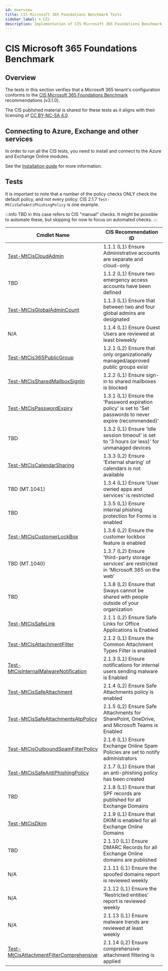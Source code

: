 ```yaml
---
id: overview
title: CIS Microsoft 365 Foundations Benchmark Tests
sidebar_label: 🌀 CIS
description: Implementation of CIS Microsoft 365 Foundations Benchmark Controls
---
```


# CIS Microsoft 365 Foundations Benchmark

## Overview

The tests in this section verifies that a Microsoft 365 tenant's configuration conforms to the [CIS Microsoft 365 Foundations Benchmark](https://www.cisecurity.org/benchmark/microsoft_365) recommendations (v3.1.0).

The CIS published material is shared for these tests as it aligns with their licensing of [CC BY-NC-SA 4.0](https://www.cisecurity.org/terms-and-conditions-table-of-contents).

## Connecting to Azure, Exchange and other services

In order to run all the CIS tests, you need to install and connect to the Azure and Exchange Online modules.

See the [Installation guide](/docs/installation#optional-modules-and-permissions) for more information.

## Tests

It is important to note that a number of the policy checks ONLY check the default policy, and not every policy. CIS 2.1.7 `Test-MtCisSafeAntiPhishingPolicy` is one example.

:::info
TBD in this case refers to CIS "manual" checks. It might be possible to automate these, but skipping for now to focus on automated checks.
:::

| Cmdlet Name | CIS Recommendation ID |
| - | - |
| [Test-MtCisCloudAdmin](/docs/commands/Test-MtCisCloudAdmin) | 1.1.1 (L1) Ensure Administrative accounts are separate and cloud-only |
| TBD | 1.1.2 (L1) Ensure two emergency access accounts have been defined |
| [Test-MtCisGlobalAdminCount](/docs/commands/) | 1.1.3 (L1) Ensure that between two and four global admins are designated |
| N/A | 1.1.4 (L1) Ensure Guest Users are reviewed at least biweekly |
| [Test-MtCis365PublicGroup](/docs/commands/) | 1.2.1 (L2) Ensure that only organizationally managed/approved public groups exist |
| [Test-MtCisSharedMailboxSignIn](/docs/commands/) | 1.2.2 (L1) Ensure sign-in to shared mailboxes is blocked |
| [Test-MtCisPasswordExpiry](/docs/commands/) | 1.3.1 (L1) Ensure the 'Password expiration policy' is set to 'Set passwords to never expire (recommended)' |
| TBD | 1.3.2 (L1) Ensure 'Idle session timeout' is set to '3 hours (or less)' for unmanaged devices |
| [Test-MtCisCalendarSharing](/docs/commands/) | 1.3.3 (L2) Ensure 'External sharing' of calendars is not available |
| TBD (MT.1041) | 1.3.4 (L1) Ensure 'User owned apps and services' is restricted |
| TBD | 1.3.5 (L1) Ensure internal phishing protection for Forms is enabled |
| [Test-MtCisCustomerLockBox](/docs/commands/) | 1.3.6 (L2) Ensure the customer lockbox feature is enabled |
| TBD (MT.1040) | 1.3.7 (L2) Ensure 'third-party storage services' are restricted in 'Microsoft 365 on the web' |
| TBD | 1.3.8 (L2) Ensure that Sways cannot be shared with people outside of your organization |
| [Test-MtCisSafeLink](/docs/commands/) | 2.1.1 (L2) Ensure Safe Links for Office Applications is Enabled |
| [Test-MtCisAttachmentFilter](/docs/commands/) | 2.1.2 (L1) Ensure the Common Attachment Types Filter is enabled |
| [Test-MtCisInternalMalwareNotification](/docs/commands/) | 2.1.3 (L1) Ensure notifications for internal users sending malware is Enabled |
| [Test-MtCisSafeAttachment](/docs/commands/) | 2.1.4 (L2) Ensure Safe Attachments policy is enabled |
| [Test-MtCisSafeAttachmentsAtpPolicy](/docs/commands/) | 2.1.5 (L2) Ensure Safe Attachments for SharePoint, OneDrive, and Microsoft Teams is Enabled |
| [Test-MtCisOutboundSpamFilterPolicy](/docs/commands/) | 2.1.6 (L1) Ensure Exchange Online Spam Policies are set to notify administrators |
| [Test-MtCisSafeAntiPhishingPolicy](/docs/commands/) | 2.1.7 (L1) Ensure that an anti-phishing policy has been created |
| TBD | 2.1.8 (L1) Ensure that SPF records are published for all Exchange Domains |
| [Test-MtCisDkim](/docs/commands/) | 2.1.9 (L1) Ensure that DKIM is enabled for all Exchange Online Domains |
| TBD | 2.1.10 (L1) Ensure DMARC Records for all Exchange Online domains are published |
| N/A | 2.1.11 (L1) Ensure the spoofed domains report is reviewed weekly |
| N/A | 2.1.12 (L1) Ensure the 'Restricted entities' report is reviewed weekly |
| N/A | 2.1.13 (L1) Ensure malware trends are reviewed at least weekly |
| [Test-MtCisAttachmentFilterComprehensive](/docs/commands/) | 2.1.14 (L2) Ensure comprehensive attachment filtering is applied |